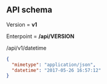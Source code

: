 ## API schema 

Version = __v1__

Enterpoint = __/api/VERSION__

/api/v1/datetime
```json
{
  "mimetype": "application/json",
  "datetime": "2017-05-26 16:57:12"
}

```

